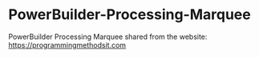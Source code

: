 # PowerBuilder-Processing-Marquee
PowerBuilder Processing Marquee
shared from the website: https://programmingmethodsit.com
